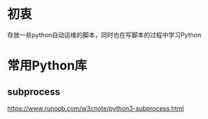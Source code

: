 # 初衷

存放一些python自动运维的脚本，同时也在写脚本的过程中学习Python

# 常用Python库

## subprocess

https://www.runoob.com/w3cnote/python3-subprocess.html








